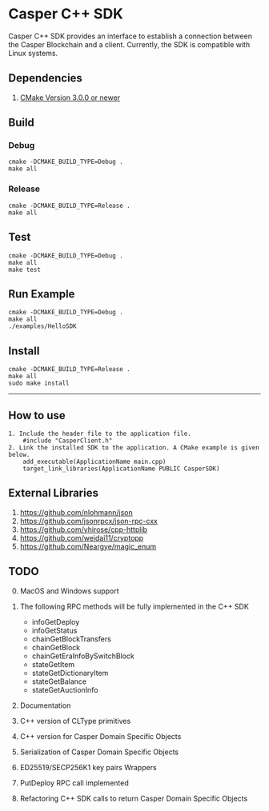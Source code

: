# Casper C++ SDK
Casper C++ SDK provides an interface to establish a connection between the Casper Blockchain and a client. Currently, the SDK is compatible with Linux systems.

## Dependencies
1. [CMake Version 3.0.0 or newer](https://cmake.org)


## Build

### Debug
    cmake -DCMAKE_BUILD_TYPE=Debug .
    make all

### Release
    cmake -DCMAKE_BUILD_TYPE=Release .
    make all

## Test
    cmake -DCMAKE_BUILD_TYPE=Debug .
    make all
    make test

## Run Example
    cmake -DCMAKE_BUILD_TYPE=Debug .
    make all
    ./examples/HelloSDK

## Install
    cmake -DCMAKE_BUILD_TYPE=Release .
    make all
    sudo make install

---
## How to use
    1. Include the header file to the application file.
        #include "CasperClient.h"
    2. Link the installed SDK to the application. A CMake example is given below.
        add_executable(ApplicationName main.cpp)
        target_link_libraries(ApplicationName PUBLIC CasperSDK)

## External Libraries
1. https://github.com/nlohmann/json
2. https://github.com/jsonrpcx/json-rpc-cxx
3. https://github.com/yhirose/cpp-httplib
4. https://github.com/weidai11/cryptopp
5. https://github.com/Neargye/magic_enum

## TODO
0. MacOS and Windows support
1. The following RPC methods will be fully implemented in the C++ SDK
    * infoGetDeploy
    * infoGetStatus
    * chainGetBlockTransfers
    * chainGetBlock
    * chainGetEraInfoBySwitchBlock
    * stateGetItem
    * stateGetDictionaryItem
    * stateGetBalance
    * stateGetAuctionInfo

2. Documentation
3. C++ version of CLType primitives
4. C++ version for Casper Domain Specific Objects
5. Serialization of Casper Domain Specific Objects
6. ED25519/SECP256K1 key pairs  Wrappers
7. PutDeploy RPC call implemented
8. Refactoring C++ SDK calls to return Casper Domain Specific Objects
